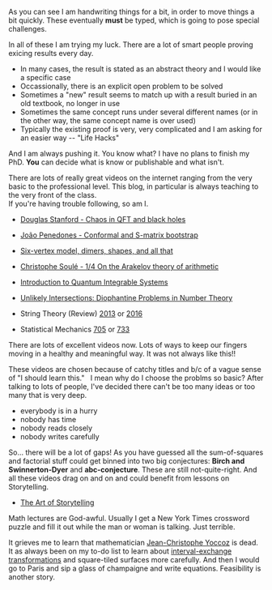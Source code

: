 As you can see I am handwriting things for a bit, in order to move things a bit quickly.  These eventually **must** be typed,
which is going to pose special challenges.

In all of these I am trying my luck.  There are a lot of smart people proving exicing results every day.

* In many cases, the result is stated as an abstract theory and I would like a specific case
* Occassionally, there is an explicit open problem to be solved
* Sometimes a "new" result seems to match up with a result buried in an old textbook, no longer in use
* Sometimes the same concept runs under several different names (or in the other way, the same concept name is over used)
* Typically the existing proof is very, very complicated and I am asking for an easier way -- "Life Hacks"

And I am always pushing it.
You know what? I have no plans to finish my PhD. **You** can decide what is know or publishable and what isn't.

There are lots of really great videos on the internet ranging from the very basic to the professional level.  This blog, in particular is always teaching to the very front of the class.  
If you're having trouble following, so am I.

* [Douglas Stanford - Chaos in QFT and black holes](https://www.youtube.com/watch?v=mJIocoC-wJA)

* [João Penedones - Conformal and S-matrix bootstrap](https://www.youtube.com/watch?v=W-EjVn1BfHw)

* [Six-vertex model, dimers, shapes, and all that](http://scgp.stonybrook.edu/archives/14175)

* [Christophe Soulé - 1/4 On the Arakelov theory of arithmetic](https://youtu.be/v7juozS6AdE)

* [Introduction to Quantum Integrable Systems](https://www.perimeterinstitute.ca/video-library/collection/psi-2016/2017-introduction-quantum-integrable-systems)

* [Unlikely Intersections: Diophantine Problems in Number Theory](http://www.fields.utoronto.ca/activities/16-17/congruencing-diophantine)

* String Theory (Review) [2013](https://www.perimeterinstitute.ca/video-library/collection/13/14-psi-string-theory-review) or [2016](https://www.perimeterinstitute.ca/video-library/collection/psi-2016/2017-string-theory-review-davide-gaiotto)

* Statistical Mechanics [705](https://www.perimeterinstitute.ca/video-library/collection/2016/2017-phys-705-statistical-mechanics-2-roger-melko) or [733](https://www.perimeterinstitute.ca/video-library/collection/phys-733-quantum-many-body-physics-w2016-roger-melko)

There are lots of excellent videos now.  Lots of ways to keep our fingers moving in a healthy and meaningful way. It was not always like this!!

These videos are chosen because of catchy titles and b/c of a vague sense of "I should learn this."   I mean why do I choose the problms so basic?  After talking to lots of people, I've decided there can't be too many ideas or too many that is very deep.

* everybody is in a hurry
* nobody has time
* nobody reads closely
* nobody writes carefully

So... there will be a lot of gaps! As you have guessed all the sum-of-squares and factorial stuff could get binned into two big conjectures: **Birch and Swinnerton-Dyer** and **abc-conjecture**.  These are still not-quite-right.  And all these videos drag on and on and could benefit from lessons on Storytelling.

* [The Art of Storytelling](https://www.khanacademy.org/partner-content/pixar/storytelling)

Math lectures are God-awful.  Usually I get a New York Times crossword puzzle and fill it out while the man or woman is talking.  Just terrible.

It grieves me to learn that mathematician [Jean-Christophe Yoccoz](https://en.wikipedia.org/wiki/Jean-Christophe_Yoccoz) is dead.  It as always been on my to-do list to learn about [interval-exchange transformations](https://www.college-de-france.fr/media/jean-christophe-yoccoz/UPL15305_PisaLecturesJCY2007.pdf) and square-tiled surfaces more carefully.  And then I would go to Paris and sip a glass of champaigne and write equations.  Feasibility is another story.
